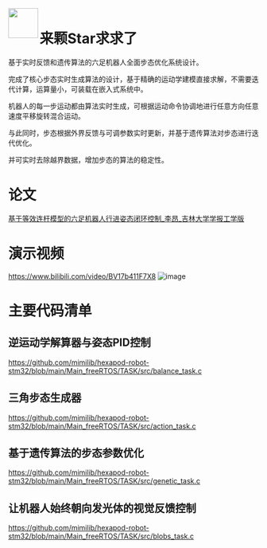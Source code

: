 <img align="left" src="https://emojis.slackmojis.com/emojis/images/1563480763/5999/meow_party.gif" width="60" height="60"/>

# 来颗Star求求了

基于实时反馈和遗传算法的六足机器人全面步态优化系统设计。

完成了核心步态实时生成算法的设计，基于精确的运动学建模直接求解，不需要迭代计算，运算量小，可装载在嵌入式系统中。

机器人的每一步运动都由算法实时生成，可根据运动命令协调地进行任意方向任意速度平移旋转混合运动。

与此同时，步态根据外界反馈与可调参数实时更新，并基于遗传算法对步态进行迭代优化。

并可实时去除越界数据，增加步态的算法的稳定性。

# 论文
[基于等效连杆模型的六足机器人行进姿态闭环控制_李昂_吉林大学学报工学版](%E5%9F%BA%E4%BA%8E%E7%AD%89%E6%95%88%E8%BF%9E%E6%9D%86%E6%A8%A1%E5%9E%8B%E7%9A%84%E5%85%AD%E8%B6%B3%E6%9C%BA%E5%99%A8%E4%BA%BA%E8%A1%8C%E8%BF%9B%E5%A7%BF%E6%80%81%E9%97%AD%E7%8E%AF%E6%8E%A7%E5%88%B6_%E6%9D%8E%E6%98%82.pdf)

# 演示视频
https://www.bilibili.com/video/BV17b411F7X8
![image](https://user-images.githubusercontent.com/88232613/129832474-5bf86442-a4d7-40c6-bcee-d166429032cf.png)

# 主要代码清单

## 逆运动学解算器与姿态PID控制
https://github.com/mimilib/hexapod-robot-stm32/blob/main/Main_freeRTOS/TASK/src/balance_task.c

## 三角步态生成器
https://github.com/mimilib/hexapod-robot-stm32/blob/main/Main_freeRTOS/TASK/src/action_task.c

## 基于遗传算法的步态参数优化
https://github.com/mimilib/hexapod-robot-stm32/blob/main/Main_freeRTOS/TASK/src/genetic_task.c

## 让机器人始终朝向发光体的视觉反馈控制
https://github.com/mimilib/hexapod-robot-stm32/blob/main/Main_freeRTOS/TASK/src/blobs_task.c
